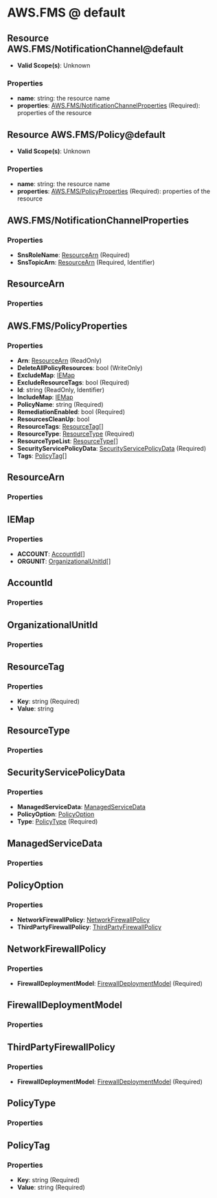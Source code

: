 # AWS.FMS @ default

## Resource AWS.FMS/NotificationChannel@default
* **Valid Scope(s)**: Unknown
### Properties
* **name**: string: the resource name
* **properties**: [AWS.FMS/NotificationChannelProperties](#awsfmsnotificationchannelproperties) (Required): properties of the resource

## Resource AWS.FMS/Policy@default
* **Valid Scope(s)**: Unknown
### Properties
* **name**: string: the resource name
* **properties**: [AWS.FMS/PolicyProperties](#awsfmspolicyproperties) (Required): properties of the resource

## AWS.FMS/NotificationChannelProperties
### Properties
* **SnsRoleName**: [ResourceArn](#resourcearn) (Required)
* **SnsTopicArn**: [ResourceArn](#resourcearn) (Required, Identifier)

## ResourceArn
### Properties

## AWS.FMS/PolicyProperties
### Properties
* **Arn**: [ResourceArn](#resourcearn) (ReadOnly)
* **DeleteAllPolicyResources**: bool (WriteOnly)
* **ExcludeMap**: [IEMap](#iemap)
* **ExcludeResourceTags**: bool (Required)
* **Id**: string (ReadOnly, Identifier)
* **IncludeMap**: [IEMap](#iemap)
* **PolicyName**: string (Required)
* **RemediationEnabled**: bool (Required)
* **ResourcesCleanUp**: bool
* **ResourceTags**: [ResourceTag](#resourcetag)[]
* **ResourceType**: [ResourceType](#resourcetype) (Required)
* **ResourceTypeList**: [ResourceType](#resourcetype)[]
* **SecurityServicePolicyData**: [SecurityServicePolicyData](#securityservicepolicydata) (Required)
* **Tags**: [PolicyTag](#policytag)[]

## ResourceArn
### Properties

## IEMap
### Properties
* **ACCOUNT**: [AccountId](#accountid)[]
* **ORGUNIT**: [OrganizationalUnitId](#organizationalunitid)[]

## AccountId
### Properties

## OrganizationalUnitId
### Properties

## ResourceTag
### Properties
* **Key**: string (Required)
* **Value**: string

## ResourceType
### Properties

## SecurityServicePolicyData
### Properties
* **ManagedServiceData**: [ManagedServiceData](#managedservicedata)
* **PolicyOption**: [PolicyOption](#policyoption)
* **Type**: [PolicyType](#policytype) (Required)

## ManagedServiceData
### Properties

## PolicyOption
### Properties
* **NetworkFirewallPolicy**: [NetworkFirewallPolicy](#networkfirewallpolicy)
* **ThirdPartyFirewallPolicy**: [ThirdPartyFirewallPolicy](#thirdpartyfirewallpolicy)

## NetworkFirewallPolicy
### Properties
* **FirewallDeploymentModel**: [FirewallDeploymentModel](#firewalldeploymentmodel) (Required)

## FirewallDeploymentModel
### Properties

## ThirdPartyFirewallPolicy
### Properties
* **FirewallDeploymentModel**: [FirewallDeploymentModel](#firewalldeploymentmodel) (Required)

## PolicyType
### Properties

## PolicyTag
### Properties
* **Key**: string (Required)
* **Value**: string (Required)

